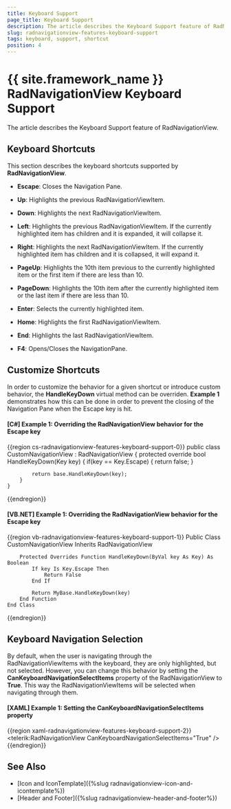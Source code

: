 ```yaml
---
title: Keyboard Support
page_title: Keyboard Support
description: The article describes the Keyboard Support feature of RadNavigationView.
slug: radnavigationview-features-keyboard-support
tags: keyboard, support, shortcut
position: 4
---
```


# {{ site.framework_name }} RadNavigationView Keyboard Support

The article describes the Keyboard Support feature of RadNavigationView.

## Keyboard Shortcuts

This section describes the keyboard shortcuts supported by __RadNavigationView__.

* __Escape__: Closes the Navigation Pane.

* __Up__: Highlights the previous RadNavigationViewItem.

* __Down__: Highlights the next RadNavigationViewItem.

* __Left__: Highlights the previous RadNavigationViewItem. If the currently highlighted item has children and it is expanded, it will collapse it.

* __Right__: Highlights the next RadNavigationViewItem. If the currently highlighted item has children and it is collapsed, it will expand it.

* __PageUp__: Highlights the 10th item previous to the currently highlighted item or the first item if there are less than 10.

* __PageDown__: Highlights the 10th item after the currently highlighted item or the last item if there are less than 10.

* __Enter__: Selects the currently highlighted item.

* __Home__: Highlights the first RadNavigationViewItem.

* __End__: Highlights the last RadNavigationViewItem.

* __F4__: Opens/Closes the NavigationPane.

## Customize Shortcuts

In order to customize the behavior for a given shortcut or introduce custom behavior, the __HandleKeyDown__ virtual method can be overriden. __Example 1__ demonstrates how this can be done in order to prevent the closing of the Navigation Pane when the Escape key is hit.

#### __[C#] Example 1: Overriding the RadNavigationView behavior for the Escape key__

{{region cs-radnavigationview-features-keyboard-support-0}}
	public class CustomNavigationView : RadNavigationView
    {
        protected override bool HandleKeyDown(Key key)
        {
            if(key == Key.Escape)
            {
                return false;
            }

            return base.HandleKeyDown(key);
        }
    }
{{endregion}}

#### __[VB.NET] Example 1: Overriding the RadNavigationView behavior for the Escape key__

{{region vb-radnavigationview-features-keyboard-support-1}}
	Public Class CustomNavigationView
	    Inherits RadNavigationView

		Protected Overrides Function HandleKeyDown(ByVal key As Key) As Boolean
			If key Is Key.Escape Then
				Return False
			End If

			Return MyBase.HandleKeyDown(key)
		End Function
    End Class
{{endregion}}

## Keyboard Navigation Selection

By default, when the user is navigating through the RadNavigationViewItems with the keyboard, they are only highlighted, but not selected. However, you can change this behavior by setting the __CanKeyboardNavigationSelectItems__ property of the RadNavigationView to __True__. This way the RadNavigationViewItems will be selected when navigating through them.

#### __[XAML] Example 1: Setting the CanKeyboardNavigationSelectItems property__
{{region xaml-radnavigationview-features-keyboard-support-2}}
	 <telerik:RadNavigationView CanKeyboardNavigationSelectItems="True" />
{{endregion}}

## See Also

* [Icon and IconTemplate]({%slug radnavigationview-icon-and-icontemplate%})
* [Header and Footer]({%slug radnavigationview-header-and-footer%})